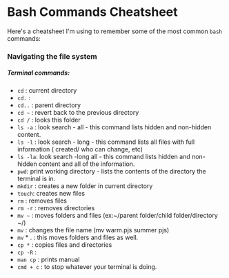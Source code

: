 # Bash Commands Cheatsheet

Here's a cheatsheet I'm using to remember some of the most common `bash` commands:

### Navigating the file system

#####  Terminal commands:


- `cd` : current directory
-  `cd.` : 
-  `cd..` : parent directory
- `cd ~` : revert back to the previous directory
- `cd /` : looks this folder 
- `ls -a` : look search - all - this command lists hidden and non-hidden content.
- `ls -l` : look search - long - this command lists all files with full information ( created/ who can change, etc)
- `ls -la`: look search -long all - this command lists hidden and non-hidden content and all of the information.
- `pwd`: print working directory - lists the contents of the directory the terminal is in.
- `mkdir` : creates a new folder in current directory
- `touch`: creates new files
- `rm` : removes files
- `rm -r` : removes directories
- `mv ~` : moves folders and files (ex:~/parent folder/child folder/directory ~/)
- `mv` : changes the file name (mv warm.pjs summer pjs)
- `mv` * . : this moves folders and files as well.
- `cp *` : copies files and directories
- `cp -R` :
- `man cp` : prints manual
- `cmd + c` : to stop whatever your terminal is doing.